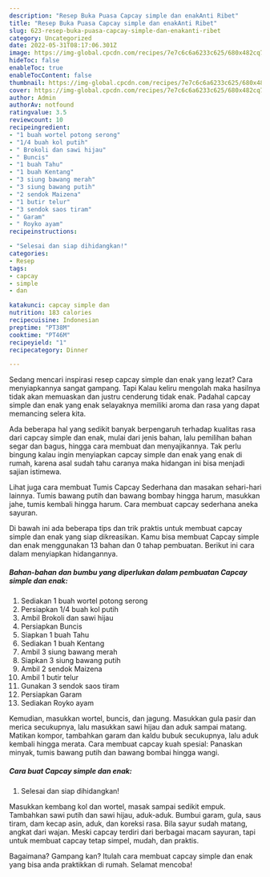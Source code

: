 ```yaml
---
description: "Resep Buka Puasa Capcay simple dan enakAnti Ribet"
title: "Resep Buka Puasa Capcay simple dan enakAnti Ribet"
slug: 623-resep-buka-puasa-capcay-simple-dan-enakanti-ribet
category: Uncategorized
date: 2022-05-31T08:17:06.301Z
image: https://img-global.cpcdn.com/recipes/7e7c6c6a6233c625/680x482cq70/capcay-simple-dan-enak-foto-resep-utama.jpg
hideToc: false
enableToc: true
enableTocContent: false
thumbnail: https://img-global.cpcdn.com/recipes/7e7c6c6a6233c625/680x482cq70/capcay-simple-dan-enak-foto-resep-utama.jpg
cover: https://img-global.cpcdn.com/recipes/7e7c6c6a6233c625/680x482cq70/capcay-simple-dan-enak-foto-resep-utama.jpg
author: Admin
authorAv: notfound
ratingvalue: 3.5
reviewcount: 10
recipeingredient:
- "1 buah wortel potong serong"
- "1/4 buah kol putih"
- " Brokoli dan sawi hijau"
- " Buncis"
- "1 buah Tahu"
- "1 buah Kentang"
- "3 siung bawang merah"
- "3 siung bawang putih"
- "2 sendok Maizena"
- "1 butir telur"
- "3 sendok saos tiram"
- " Garam"
- " Royko ayam"
recipeinstructions:

- "Selesai dan siap dihidangkan!"
categories:
- Resep
tags:
- capcay
- simple
- dan

katakunci: capcay simple dan 
nutrition: 183 calories
recipecuisine: Indonesian
preptime: "PT38M"
cooktime: "PT46M"
recipeyield: "1"
recipecategory: Dinner

---
```



Sedang mencari inspirasi resep capcay simple dan enak yang lezat? Cara menyiapkannya sangat gampang. Tapi Kalau keliru mengolah maka hasilnya tidak akan memuaskan dan justru cenderung tidak enak. Padahal capcay simple dan enak yang enak selayaknya memiliki aroma dan rasa yang dapat memancing selera kita.


Ada beberapa hal yang sedikit banyak berpengaruh terhadap kualitas rasa dari capcay simple dan enak, mulai dari jenis bahan, lalu pemilihan bahan segar dan bagus, hingga cara membuat dan menyajikannya. Tak perlu bingung kalau ingin menyiapkan capcay simple dan enak yang enak di rumah, karena asal sudah tahu caranya maka hidangan ini bisa menjadi sajian istimewa.

Lihat juga cara membuat Tumis Capcay Sederhana dan masakan sehari-hari lainnya. Tumis bawang putih dan bawang bombay hingga harum, masukkan jahe, tumis kembali hingga harum. Cara membuat capcay sederhana aneka sayuran.


Di bawah ini ada beberapa tips dan trik praktis untuk membuat capcay simple dan enak yang siap dikreasikan. Kamu bisa membuat Capcay simple dan enak menggunakan 13 bahan dan 0 tahap pembuatan. Berikut ini cara dalam menyiapkan hidangannya.

<!--inarticleads1-->

##### Bahan-bahan dan bumbu yang diperlukan dalam pembuatan Capcay simple dan enak:

1. Sediakan 1 buah wortel potong serong
1. Persiapkan 1/4 buah kol putih
1. Ambil  Brokoli dan sawi hijau
1. Persiapkan  Buncis
1. Siapkan 1 buah Tahu
1. Sediakan 1 buah Kentang
1. Ambil 3 siung bawang merah
1. Siapkan 3 siung bawang putih
1. Ambil 2 sendok Maizena
1. Ambil 1 butir telur
1. Gunakan 3 sendok saos tiram
1. Persiapkan  Garam
1. Sediakan  Royko ayam


Kemudian, masukkan wortel, buncis, dan jagung. Masukkan gula pasir dan merica secukupnya, lalu masukkan sawi hijau dan aduk sampai matang. Matikan kompor, tambahkan garam dan kaldu bubuk secukupnya, lalu aduk kembali hingga merata. Cara membuat capcay kuah spesial: Panaskan minyak, tumis bawang putih dan bawang bombai hingga wangi. 

<!--inarticleads2-->

##### Cara buat Capcay simple dan enak:


1. Selesai dan siap dihidangkan!

Masukkan kembang kol dan wortel, masak sampai sedikit empuk. Tambahkan sawi putih dan sawi hijau, aduk-aduk. Bumbui garam, gula, saus tiram, dam kecap asin, aduk, dan koreksi rasa. Bila sayur sudah matang, angkat dari wajan. Meski capcay terdiri dari berbagai macam sayuran, tapi untuk membuat capcay tetap simpel, mudah, dan praktis. 

Bagaimana? Gampang kan? Itulah cara membuat capcay simple dan enak yang bisa anda praktikkan di rumah. Selamat mencoba!
